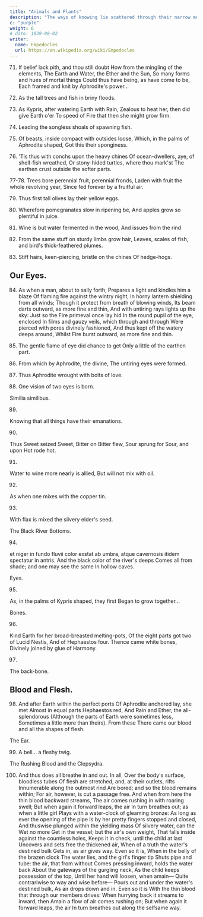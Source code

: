 ```yaml
---
title: "Animals and Plants"
description: "The ways of knowing lie scattered through their narrow members"
c: "purple"
weight: 6
# date: 1939-08-02
writer:
  name: Empedocles
  url: https://en.wikipedia.org/wiki/Empedocles
---
```





71. If belief lack pith, and thou still doubt
How from the mingling of the elements,
The Earth and Water, the Ether and the Sun,
So many forms and hues of mortal things
Could thus have being, as have come to be,
Each framed and knit by Aphrodite's power...

72. As the tall trees and fish in briny floods.

73. As Kypris, after watering Earth with Rain,
Zealous to heat her, then did give Earth o'er
To speed of Fire that then she might grow firm.

74. Leading the songless shoals of spawning fish.

75. Of beasts, inside compact with outsides loose,
Which, in the palms of Aphrodite shaped,
Got this their sponginess.

76. 'Tis thus with conchs upon the heavy chines
Of ocean-dwellers, aye, of shell-fish wreathed,
Or stony-hided turtles, where thou mark'st
The earthen crust outside the softer parts.

77-78. Trees bore perennial fruit, perennial fronds,
Laden with fruit the whole revolving year,
Since fed forever by a fruitful air.

79. Thus first tall olives lay their yellow eggs.

80. Wherefore pomegranates slow in ripening be,
And apples grow so plentiful in juice.

81. Wine is but water fermented in the wood,
And issues from the rind

82. From the same stuff on sturdy limbs grow hair,
Leaves, scales of fish, and bird's thick-feathered plumes.

83. Stiff hairs, keen-piercing, bristle on the chines
Of hedge-hogs.

## Our Eyes.

84. As when a man, about to sally forth,
Prepares a light and kindles him a blaze
Of flaming fire against the wintry night,
In horny lantern shielding from all winds;
Though it protect from breath of blowing winds,
Its beam darts outward, as more fine and thin,
And with untiring rays lights up the sky:
Just so the Fire primeval once lay hid
In the round pupil of the eye, enclosed
In films and gauzy veils, which through and through
Were pierced with pores divinely fashioned,
And thus kept off the watery deeps around,
Whilst Fire burst outward, as more fine and thin.

85. The gentle flame of eye did chance to get
Only a little of the earthen part.

86. From which by Aphrodite, the divine,
The untiring eyes were formed.

87. Thus Aphrodite wrought with bolts of love.

88. One vision of two eyes is born.

Similia similibus.

89.
Knowing that all things have their emanations.

90.
Thus Sweet seized Sweet, Bitter on Bitter flew,
Sour sprung for Sour, and upon Hot rode hot.

91.
Water to wine more nearly is allied,
But will not mix with oil.

92.
As when one mixes with the copper tin.

93.
With flax is mixed the silvery elder's seed.

The Black River Bottoms.

94.
et niger in fundo fluvii color exstat ab umbra,
atque cavernosis itidem spectatur in antris.
And the black color of the river's deeps
Comes all from shade; and one may see the same
In hollow caves.

Eyes.

95.
As, in the palms of Kypris shaped, they first
Began to grow together...

Bones.

96.
Kind Earth for her broad-breasted melting-pots,
Of the eight parts got two of Lucid Nestis,
And of Hephaestos four. Thence came white bones,
Divinely joined by glue of Harmony.

97.
The back-bone.

## Blood and Flesh.

98. And after Earth within the perfect ports
Of Aphrodite anchored lay, she met
Almost in equal parts Hephaestos red,
And Rain and Ether, the all-splendorous
(Although the parts of Earth were sometimes less,
Sometimes a little more than theirs). From these
There came our blood and all the shapes of flesh.

The Ear.

99. A bell... a fleshy twig.

The Rushing Blood and the Clepsydra.
 
100. And thus does all breathe in and out. In all,
Over the body's surface, bloodless tubes
Of flesh are stretched, and, at their outlets, rifts
Innumerable along the outmost rind
Are bored; and so the blood remains within;
For air, however, is cut a passage free.
And when from here the thin blood backward streams,
The air comes rushing in with roaring swell;
But when again it forward leaps, the air
In turn breathes out; as when a little girl
Plays with a water-clock of gleaming bronze:
As long as ever the opening of the pipe
Is by her pretty fingers stopped and closed,
And thuswise plunged within the yielding mass
Of silvery water, can the Wet no more
Get in the vessel; but the air's own weight,
That falls inside against the countless holes,
Keeps it in check, until the child at last
Uncovers and sets free the thickened air,
When of a truth the water's destined bulk
Gets in, as air gives way. Even so it is,
When in the belly of the brazen clock
The water lies, and the girl's finger tip
Shuts pipe and tube: the air, that from without
Comes pressing inward, holds the water back
About the gateways of the gurgling neck,
As the child keeps possession of the top,
Until her hand will loosen, when amain—
Quite contrariwise to way and wise before—
Pours out and under the water's destined bulk,
As air drops down and in. Even so it is
With the thin blood that through our members drives:
When hurrying back it streams to inward, then
Amain a flow of air comes rushing on;
But when again it forward leaps, the air
In turn breathes out along the selfsame way.

